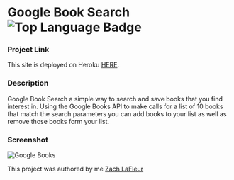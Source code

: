 # Google Book Search ![Top Language Badge](https://img.shields.io/github/languages/top/MrCartree/Google-Book-Search)

### Project Link

This site is deployed on Heroku [HERE](https://evening-citadel-56849.herokuapp.com/).


### Description

Google Book Search a simple way to search and save books that you find interest in. Using the Google Books API to make calls for a list of 10 books that match the search parameters you can add books to your list as well as remove those books form your list.

### Screenshot

![Google Books](/client/src/images/GoogleBooksSearch.PNG)

This project was authored by me [Zach LaFleur](https://github.com/MrCartree)


